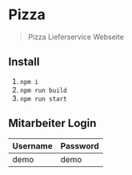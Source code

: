 # Pizza

> Pizza Lieferservice Webseite

## Install

1. `npm i`
2. `npm run build`
3. `npm run start`

## Mitarbeiter Login

| Username | Password |
|:---------|:---------|
| demo     | demo     |

